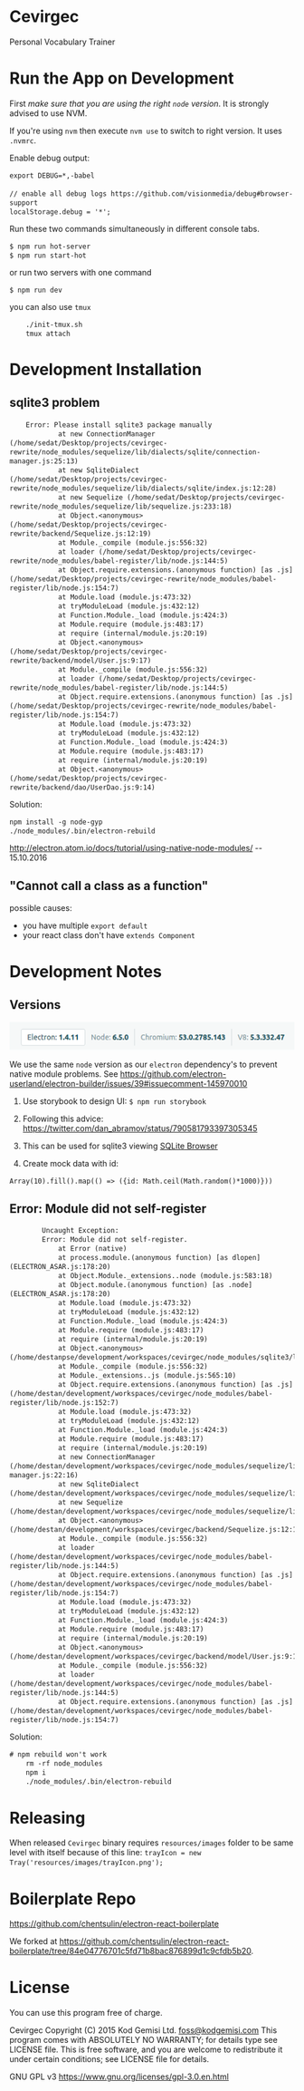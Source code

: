 # Cevirgec

Personal Vocabulary Trainer

# Run the App on Development

First *make sure that you are using the right `node` version*. It is strongly advised to use NVM.

If you're using `nvm` then execute `nvm use` to switch to right version. It uses `.nvmrc`.

Enable debug output:

	export DEBUG=*,-babel

	// enable all debug logs https://github.com/visionmedia/debug#browser-support
	localStorage.debug = '*';


Run these two commands simultaneously in different console tabs.

	$ npm run hot-server
	$ npm run start-hot

or run two servers with one command

	$ npm run dev

you can also use `tmux`

		./init-tmux.sh
		tmux attach

# Development Installation



## sqlite3 problem

```
	Error: Please install sqlite3 package manually
			at new ConnectionManager (/home/sedat/Desktop/projects/cevirgec-rewrite/node_modules/sequelize/lib/dialects/sqlite/connection-manager.js:25:13)
			at new SqliteDialect (/home/sedat/Desktop/projects/cevirgec-rewrite/node_modules/sequelize/lib/dialects/sqlite/index.js:12:28)
			at new Sequelize (/home/sedat/Desktop/projects/cevirgec-rewrite/node_modules/sequelize/lib/sequelize.js:233:18)
			at Object.<anonymous> (/home/sedat/Desktop/projects/cevirgec-rewrite/backend/Sequelize.js:12:19)
			at Module._compile (module.js:556:32)
			at loader (/home/sedat/Desktop/projects/cevirgec-rewrite/node_modules/babel-register/lib/node.js:144:5)
			at Object.require.extensions.(anonymous function) [as .js] (/home/sedat/Desktop/projects/cevirgec-rewrite/node_modules/babel-register/lib/node.js:154:7)
			at Module.load (module.js:473:32)
			at tryModuleLoad (module.js:432:12)
			at Function.Module._load (module.js:424:3)
			at Module.require (module.js:483:17)
			at require (internal/module.js:20:19)
			at Object.<anonymous> (/home/sedat/Desktop/projects/cevirgec-rewrite/backend/model/User.js:9:17)
			at Module._compile (module.js:556:32)
			at loader (/home/sedat/Desktop/projects/cevirgec-rewrite/node_modules/babel-register/lib/node.js:144:5)
			at Object.require.extensions.(anonymous function) [as .js] (/home/sedat/Desktop/projects/cevirgec-rewrite/node_modules/babel-register/lib/node.js:154:7)
			at Module.load (module.js:473:32)
			at tryModuleLoad (module.js:432:12)
			at Function.Module._load (module.js:424:3)
			at Module.require (module.js:483:17)
			at require (internal/module.js:20:19)
			at Object.<anonymous> (/home/sedat/Desktop/projects/cevirgec-rewrite/backend/dao/UserDao.js:9:14)
```

Solution:

	npm install -g node-gyp
	./node_modules/.bin/electron-rebuild

http://electron.atom.io/docs/tutorial/using-native-node-modules/ -- 15.10.2016

## "Cannot call a class as a function"

possible causes:

* you have multiple `export default`
* your react class don't have `extends Component`

# Development Notes

## Versions

![screenshot](electron-version.png)

We use the same `node` version as our `electron` dependency's to prevent native module problems. See https://github.com/electron-userland/electron-builder/issues/39#issuecomment-145970010

1. Use storybook to design UI:
`$ npm run storybook`

2. Following this advice: https://twitter.com/dan_abramov/status/790581793397305345
3. This can be used for sqlite3 viewing [SQLite Browser](http://sqlitestudio.pl/?act=download)

4. Create mock data with id:

```
Array(10).fill().map(() => ({id: Math.ceil(Math.random()*1000)}))
```

## Error: Module did not self-register

```
		Uncaught Exception:
		Error: Module did not self-register.
		    at Error (native)
		    at process.module.(anonymous function) [as dlopen] (ELECTRON_ASAR.js:178:20)
		    at Object.Module._extensions..node (module.js:583:18)
		    at Object.module.(anonymous function) [as .node] (ELECTRON_ASAR.js:178:20)
		    at Module.load (module.js:473:32)
		    at tryModuleLoad (module.js:432:12)
		    at Function.Module._load (module.js:424:3)
		    at Module.require (module.js:483:17)
		    at require (internal/module.js:20:19)
		    at Object.<anonymous> (/home/destanpse/development/workspaces/cevirgec/node_modules/sqlite3/lib/sqlite3.js:4:15)
		    at Module._compile (module.js:556:32)
		    at Module._extensions..js (module.js:565:10)
		    at Object.require.extensions.(anonymous function) [as .js] (/home/destan/development/workspaces/cevirgec/node_modules/babel-register/lib/node.js:152:7)
		    at Module.load (module.js:473:32)
		    at tryModuleLoad (module.js:432:12)
		    at Function.Module._load (module.js:424:3)
		    at Module.require (module.js:483:17)
		    at require (internal/module.js:20:19)
		    at new ConnectionManager (/home/destan/development/workspaces/cevirgec/node_modules/sequelize/lib/dialects/sqlite/connection-manager.js:22:16)
		    at new SqliteDialect (/home/destan/development/workspaces/cevirgec/node_modules/sequelize/lib/dialects/sqlite/index.js:12:28)
		    at new Sequelize (/home/destan/development/workspaces/cevirgec/node_modules/sequelize/lib/sequelize.js:233:18)
		    at Object.<anonymous> (/home/destan/development/workspaces/cevirgec/backend/Sequelize.js:12:19)
		    at Module._compile (module.js:556:32)
		    at loader (/home/destan/development/workspaces/cevirgec/node_modules/babel-register/lib/node.js:144:5)
		    at Object.require.extensions.(anonymous function) [as .js] (/home/destan/development/workspaces/cevirgec/node_modules/babel-register/lib/node.js:154:7)
		    at Module.load (module.js:473:32)
		    at tryModuleLoad (module.js:432:12)
		    at Function.Module._load (module.js:424:3)
		    at Module.require (module.js:483:17)
		    at require (internal/module.js:20:19)
		    at Object.<anonymous> (/home/destan/development/workspaces/cevirgec/backend/model/User.js:9:17)
		    at Module._compile (module.js:556:32)
		    at loader (/home/destan/development/workspaces/cevirgec/node_modules/babel-register/lib/node.js:144:5)
		    at Object.require.extensions.(anonymous function) [as .js] (/home/destan/development/workspaces/cevirgec/node_modules/babel-register/lib/node.js:154:7)
```

Solution:

    # npm rebuild won't work
		rm -rf node_modules
		npm i
		./node_modules/.bin/electron-rebuild

# Releasing

When released `Cevirgec` binary requires `resources/images` folder to be same level with itself because of this line: `trayIcon = new Tray('resources/images/trayIcon.png');`

# Boilerplate Repo

https://github.com/chentsulin/electron-react-boilerplate

We forked at https://github.com/chentsulin/electron-react-boilerplate/tree/84e04776701c5fd71b8bac876899d1c9cfdb5b20.

# License

You can use this program free of charge.

Cevirgec  Copyright (C) 2015  Kod Gemisi Ltd. <foss@kodgemisi.com>
This program comes with ABSOLUTELY NO WARRANTY; for details type see LICENSE file.
This is free software, and you are welcome to redistribute it
under certain conditions; see LICENSE file for details.

GNU GPL v3 https://www.gnu.org/licenses/gpl-3.0.en.html
